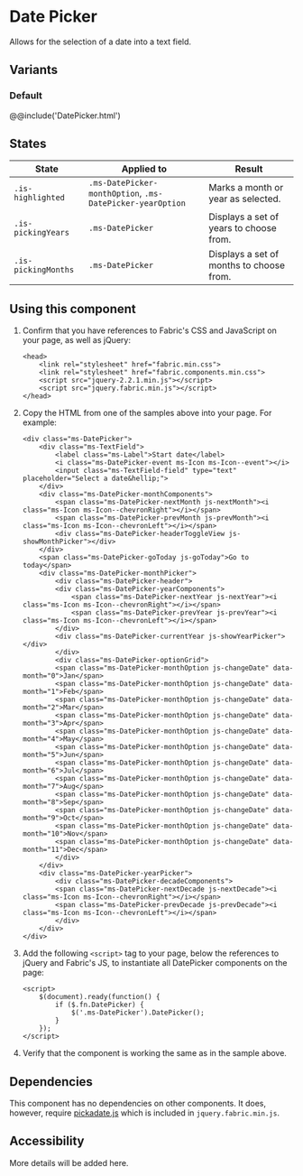 # Date Picker
Allows for the selection of a date into a text field.

## Variants

### Default
@@include('DatePicker.html')

## States
State | Applied to | Result
 --- | --- | ---
`.is-highlighted` | `.ms-DatePicker-monthOption`, `.ms-DatePicker-yearOption` | Marks a month or year as selected.
`.is-pickingYears` | `.ms-DatePicker` | Displays a set of years to choose from.
`.is-pickingMonths` | `.ms-DatePicker` | Displays a set of months to choose from.

## Using this component
1. Confirm that you have references to Fabric's CSS and JavaScript on your page, as well as jQuery:
    ```
    <head>
        <link rel="stylesheet" href="fabric.min.css">
        <link rel="stylesheet" href="fabric.components.min.css">
        <script src="jquery-2.2.1.min.js"></script>
        <script src="jquery.fabric.min.js"></script>
    </head>
    ```
2. Copy the HTML from one of the samples above into your page. For example:
    ```
    <div class="ms-DatePicker">
        <div class="ms-TextField">
            <label class="ms-Label">Start date</label>
            <i class="ms-DatePicker-event ms-Icon ms-Icon--event"></i>
            <input class="ms-TextField-field" type="text" placeholder="Select a date&hellip;">
        </div>
        <div class="ms-DatePicker-monthComponents">
            <span class="ms-DatePicker-nextMonth js-nextMonth"><i class="ms-Icon ms-Icon--chevronRight"></i></span>
            <span class="ms-DatePicker-prevMonth js-prevMonth"><i class="ms-Icon ms-Icon--chevronLeft"></i></span>
            <div class="ms-DatePicker-headerToggleView js-showMonthPicker"></div>
        </div>
        <span class="ms-DatePicker-goToday js-goToday">Go to today</span>
        <div class="ms-DatePicker-monthPicker">
            <div class="ms-DatePicker-header">
            <div class="ms-DatePicker-yearComponents">
                <span class="ms-DatePicker-nextYear js-nextYear"><i class="ms-Icon ms-Icon--chevronRight"></i></span>
                <span class="ms-DatePicker-prevYear js-prevYear"><i class="ms-Icon ms-Icon--chevronLeft"></i></span>
            </div>
            <div class="ms-DatePicker-currentYear js-showYearPicker"></div>
            </div>
            <div class="ms-DatePicker-optionGrid">
            <span class="ms-DatePicker-monthOption js-changeDate" data-month="0">Jan</span>
            <span class="ms-DatePicker-monthOption js-changeDate" data-month="1">Feb</span>
            <span class="ms-DatePicker-monthOption js-changeDate" data-month="2">Mar</span>
            <span class="ms-DatePicker-monthOption js-changeDate" data-month="3">Apr</span>
            <span class="ms-DatePicker-monthOption js-changeDate" data-month="4">May</span>
            <span class="ms-DatePicker-monthOption js-changeDate" data-month="5">Jun</span>
            <span class="ms-DatePicker-monthOption js-changeDate" data-month="6">Jul</span>
            <span class="ms-DatePicker-monthOption js-changeDate" data-month="7">Aug</span>
            <span class="ms-DatePicker-monthOption js-changeDate" data-month="8">Sep</span>
            <span class="ms-DatePicker-monthOption js-changeDate" data-month="9">Oct</span>
            <span class="ms-DatePicker-monthOption js-changeDate" data-month="10">Nov</span>
            <span class="ms-DatePicker-monthOption js-changeDate" data-month="11">Dec</span>
            </div>
        </div>
        <div class="ms-DatePicker-yearPicker">
            <div class="ms-DatePicker-decadeComponents">
            <span class="ms-DatePicker-nextDecade js-nextDecade"><i class="ms-Icon ms-Icon--chevronRight"></i></span>
            <span class="ms-DatePicker-prevDecade js-prevDecade"><i class="ms-Icon ms-Icon--chevronLeft"></i></span>
            </div>
        </div>
    </div>
    ```
3. Add the following `<script>` tag to your page, below the references to jQuery and Fabric's JS, to instantiate all DatePicker components on the page:
    ```
    <script>
        $(document).ready(function() {
            if ($.fn.DatePicker) {
                $('.ms-DatePicker').DatePicker();
            }
        });
    </script>
    ```
4. Verify that the component is working the same as in the sample above.

## Dependencies
This component has no dependencies on other components. It does, however, require [pickadate.js](http://amsul.ca/pickadate.js/) which is included in `jquery.fabric.min.js`. 

## Accessibility
More details will be added here.
